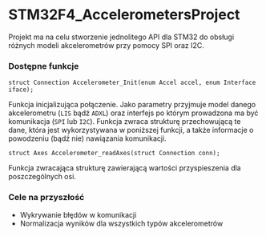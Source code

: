 STM32F4_AccelerometersProject
=============================

Projekt ma na celu stworzenie jednolitego API dla STM32 do obsługi różnych modeli akcelerometrów przy pomocy SPI oraz I2C.

### Dostępne funkcje

    struct Connection Accelerometer_Init(enum Accel accel, enum Interface iface);
    
Funkcja inicjalizująca połączenie. Jako parametry przyjmuje model danego akcelerometru (`LIS` bądź `ADXL`) oraz interfejs po którym prowadzona ma być komunikacja (`SPI` lub `I2C`). Funkcja zwraca strukturę przechowującą te dane, która jest wykorzystywana w poniższej funkcji, a także informacje o powodzeniu (bądź nie) nawiązania komunikacji.
    
    struct Axes Accelerometer_readAxes(struct Connection conn);

Funkcja zwracająca strukturę zawierającą wartości przyspieszenia dla poszczególnych osi.

### Cele na przyszłość

- Wykrywanie błędów w komunikacji
- Normalizacja wyników dla wszystkich typów akcelerometrów
